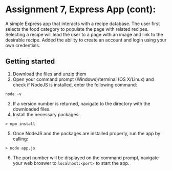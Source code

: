 # Assignment 7, Express App (cont):
A simple Express app that interacts with a recipe database. The user first selects the food category to populate the page with related recipes. Selecting a recipe will lead the user to a page with an image and link to the desirable recipe. Added the ability to create an account and login using your own credentials. 

## Getting started

1. Download the files and unzip them
2. Open your command prompt (Windows)/terminal (OS X/Linux) and check if NodeJS is installed, enter the following command:
```
node -v
```
3. If a version number is returned, navigate to the directory with the downloaded files. 
4. Install the necessary packages:
```
> npm install
```
5. Once NodeJS and the packages are installed properly, run the app by calling:
```
> node app.js
```
6. The port number will be displayed on the command prompt, navigate your web broswer to ```localhost:<port>``` to start the app.